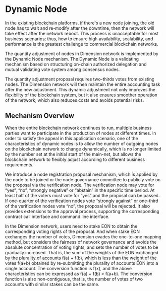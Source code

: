 # Dynamic Node  

In the existing blockchain platforms, if there's a new node joining, the old node has to wait and re-modify after the downtime, then the network will take effect after the network reboot. This process is unacceptable for most business scenarios; thus, how to ensure high availability, scalability, and performance is the greatest challenge to commercial blockchain networks.

The quantity adjustment of nodes in Dimension network is implemented by the Dynamic Node mechanism. The Dynamic Node is a validating mechanism based on structuring on-chain authorized delegation and mutual validating vote system among consensus nodes.

The quantity adjustment proposal requires two-thirds votes from existing nodes. The Dimension network will then maintain the entire accounting task after the new adjustment. This dynamic adjustment not only improves the flexibility of the blockchain system, but it also ensures smoother operation of the network, which also reduces costs and avoids potential risks.

## Mechanism Overview

When the entire blockchain network continues to run, multiple business parties want to participate in the production of nodes at different times. In order to satisfy the appeal in this application scenario, one of the characteristics of dynamic nodes is to allow the number of outgoing nodes on the blockchain network to change dynamically, which is no longer limited by the number set at the initial start of the main-net, but allows the blockchain network to flexibly adjust according to different business requirements.

We introduce a node registration proposal mechanism, which is applied by the node to be joined or the node governance committee to publicly vote on the proposal via the verification node. The verification node may vote for “yes”, “no”, “strongly negative” or “abstain” in the specific time period. At least half of the voters must vote for “yes” and the proposal can be passed. If one-quarter of the verification nodes vote “strongly against” or one-third of the verification nodes vote “no”, the proposal will be rejected. It also provides extensions to the approval process, supporting the corresponding contract call interface and command line interface.

In the Dimension network, users need to stake EON to obtain the corresponding voting rights of the proposal. And when stake EON exchanges the number of votes, Dimension evades the one-to-one mapping method, but considers the fairness of network governance and avoids the absolute concentration of voting rights, and sets the number of votes to be gradually increased. That is, the sum of the weights of the EON exchanged by the plurality of accounts f(a) + f(b), which is less than the weight of the votes f(a+b) obtained by re-submitting the plurality of accounts EON into a single account. The conversion function is f(x), and the above characteristics can be expressed as f(a) + f(b) < f(a+b). The conversion function is also non-contiguous, that is, the number of votes of two accounts with similar stakes can be the same.
